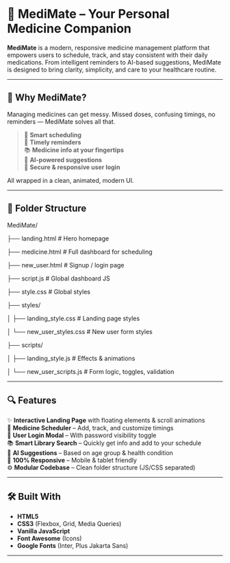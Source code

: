 # 💊 MediMate – Your Personal Medicine Companion

**MediMate** is a modern, responsive medicine management platform that empowers users to schedule, track, and stay consistent with their daily medications. From intelligent reminders to AI-based suggestions, MediMate is designed to bring clarity, simplicity, and care to your healthcare routine.


---

## 🧠 Why MediMate?

Managing medicines can get messy. Missed doses, confusing timings, no reminders — MediMate solves all that.

> 📅 **Smart scheduling**  
> 🔔 **Timely reminders**  
> 📚 **Medicine info at your fingertips**  
> 🤖 **AI-powered suggestions**  
> 🔐 **Secure & responsive user login**

All wrapped in a clean, animated, modern UI.

---

## 📁 Folder Structure

MediMate/

├── landing.html # Hero homepage

├── medicine.html # Full dashboard for scheduling

├── new_user.html # Signup / login page

├── script.js # Global dashboard JS

├── style.css # Global styles

├── styles/

│ ├── landing_style.css # Landing page styles
  
│ └── new_user_styles.css # New user form styles

├── scripts/

│ ├── landing_style.js # Effects & animations

│ └── new_user_scripts.js # Form logic, toggles, validation



---

## 🔍 Features

✨ **Interactive Landing Page** with floating elements & scroll animations  
📅 **Medicine Scheduler** – Add, track, and customize timings  
🔐 **User Login Modal** – With password visibility toggle  
📚 **Smart Library Search** – Quickly get info and add to your schedule  
🧠 **AI Suggestions** – Based on age group & health condition  
📱 **100% Responsive** – Mobile & tablet friendly  
⚙️ **Modular Codebase** – Clean folder structure (JS/CSS separated)

---

## 🛠️ Built With

- **HTML5**
- **CSS3** (Flexbox, Grid, Media Queries)
- **Vanilla JavaScript**
- **Font Awesome** (Icons)
- **Google Fonts** (Inter, Plus Jakarta Sans)

---
